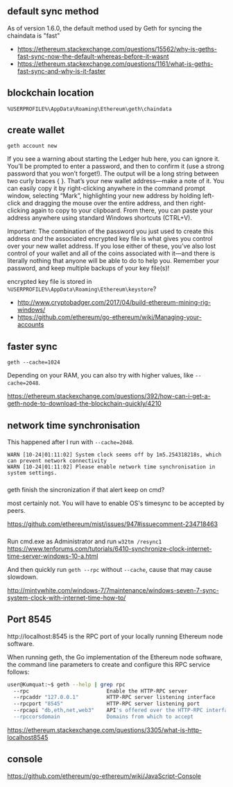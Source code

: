 ## default sync method

As of version 1.6.0, the default method used by Geth for syncing the chaindata is "fast"

- https://ethereum.stackexchange.com/questions/15562/why-is-geths-fast-sync-now-the-default-whereas-before-it-wasnt
- https://ethereum.stackexchange.com/questions/1161/what-is-geths-fast-sync-and-why-is-it-faster

## blockchain location

`%USERPROFILE%\AppData\Roaming\Ethereum\geth\chaindata`

## create wallet

`geth account new`

If you see a warning about starting the Ledger hub here, you can ignore it. You’ll be prompted to enter a password, and then to confirm it (use a strong password that you won’t forget!). The output will be a long string between two curly braces { }. That’s your new wallet address—make a note of it. You can easily copy it by right-clicking anywhere in the command prompt window, selecting “Mark”, highlighting your new address by holding left-click and dragging the mouse over the entire address, and then right-clicking again to copy to your clipboard. From there, you can paste your address anywhere using standard Windows shortcuts (CTRL+V).

Important: The combination of the password you just used to create this address *and* the associated encrypted key file is what gives you control over your new wallet address. If you lose either of these, you’ve also lost control of your wallet and all of the coins associated with it—and there is literally nothing that anyone will be able to do to help you. Remember your password, and keep multiple backups of your key file(s)!

encrypted key file is stored in `%USERPROFILE%\AppData\Roaming\Ethereum\keystore`?

- http://www.cryptobadger.com/2017/04/build-ethereum-mining-rig-windows/
- https://github.com/ethereum/go-ethereum/wiki/Managing-your-accounts

## faster sync

`geth --cache=1024`

Depending on your RAM, you can also try with higher values, like `--cache=2048`.

https://ethereum.stackexchange.com/questions/392/how-can-i-get-a-geth-node-to-download-the-blockchain-quickly/4210

## network time synchronisation

This happened after I run with `--cache=2048`.

```
WARN [10-24|01:11:02] System clock seems off by 1m5.254318218s, which can prevent network connectivity
WARN [10-24|01:11:02] Please enable network time synchronisation in system settings.
```

###

geth finish the sincronization if that alert keep on cmd?

most certainly not. You will have to enable OS's timesync to be accepted by peers.

https://github.com/ethereum/mist/issues/947#issuecomment-234718463

###

Run cmd.exe as Administrator and run `w32tm /resync1` https://www.tenforums.com/tutorials/6410-synchronize-clock-internet-time-server-windows-10-a.html

And then quickly run `geth --rpc` without `--cache`, cause that may cause slowdown.

http://mintywhite.com/windows-7/7maintenance/windows-seven-7-sync-system-clock-with-internet-time-how-to/

## Port 8545

http://localhost:8545 is the RPC port of your locally running Ethereum node software.

When running geth, the Go implementation of the Ethereum node software, the command line parameters to create and configure this RPC service follows:

```bash
user@Kumquat:~$ geth --help | grep rpc
  --rpc                         Enable the HTTP-RPC server
  --rpcaddr "127.0.0.1"         HTTP-RPC server listening interface
  --rpcport "8545"              HTTP-RPC server listening port
  --rpcapi "db,eth,net,web3"    API's offered over the HTTP-RPC interface
  --rpccorsdomain               Domains from which to accept
```

https://ethereum.stackexchange.com/questions/3305/what-is-http-localhost8545

## console

https://github.com/ethereum/go-ethereum/wiki/JavaScript-Console
